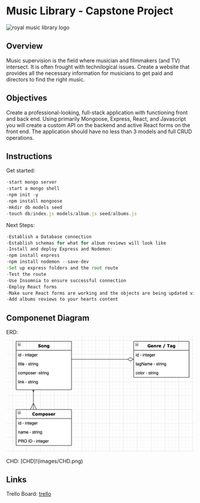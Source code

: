 # Music Library - Capstone Project

![royal music library logo](images/Royal-Music-Library.png)

## Overview

Music supervision is the field where musician and filmmakers (and TV) intersect. It is often frought with technilogical issues. Create a website that provides all the necessary information for musicians to get paid and directors to find the right music.

## Objectives

Create a professional-looking, full-stack application with functioning front and back end. Using primarily Mongoose, Express, React, and Javascript you will create a custom API on the backend and active React forms on the front end. The application should have no less than 3 models and full CRUD operations.

## Instructions

Get started:

```js
-start mongo server
-start a mongo shell
-npm init -y
-npm install mongoose
-mkdir db models seed
-touch db/index.js models/album.js seed/albums.js
```

Next Steps:

```js
-Establish a Database connection
-Establish schemas for what for album reviews will look like
-Install and deploy Express and Nodemon:
-npm install express
-npm install nodemon --save-dev
-Set up express folders and the root route
-Test the route
-Use Insomnia to ensure successful connection
-Employ React forms
-Make sure React forms are working and the objects are being updated via CRUD
-Add albums reviews to your hearts content
```

## Componenet Diagram

ERD:
![ERD](images/ERD.png)

CHD: [CHD]!(images/CHD.png)

## Links

Trello Board: [trello](https://trello.com/b/XTH5UxGd/royal-music-library)
